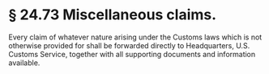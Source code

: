 # § 24.73   Miscellaneous claims.

Every claim of whatever nature arising under the Customs laws which is not otherwise provided for shall be forwarded directly to Headquarters, U.S. Customs Service, together with all supporting documents and information available.





